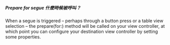 
##### Prepare for segue 什麼時候被呼叫？

When a segue is triggered – perhaps through a button press or a table view selection – the prepare(for:) method will be called on your view controller, at which point you can configure your destination view controller by setting some properties.
